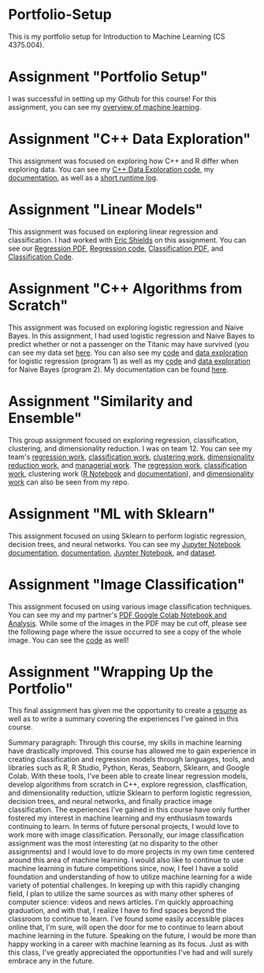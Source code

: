 # Portfolio-Setup
This is my portfolio setup for Introduction to Machine Learning (CS 4375.004). 

# Assignment "Portfolio Setup"
I was successful in setting up my Github for this course! For this assignment, you can see my [overview of machine learning](https://msabigailscs4375.github.io/Portfolio-Setup/overview_of_machine_learning.pdf).

# Assignment "C++ Data Exploration"
This assignment was focused on exploring how C++ and R differ when exploring data. You can see my [C++ Data Exploration code](https://github.com/MsAbigailSCS4375/Portfolio-Setup/blob/f452ceaa9b6fe1d25aa338be793007fa54adfd80/CS4375_DataExploration.cpp), my [documentation](https://github.com/MsAbigailSCS4375/Portfolio-Setup/blob/f452ceaa9b6fe1d25aa338be793007fa54adfd80/C++_Data_Exploration.pdf), as well as a [short runtime log](https://github.com/MsAbigailSCS4375/Portfolio-Setup/blob/c031e661533010a954c887902e843012bf64fb8b/log_C++_Data_Exploration.txt).

# Assignment "Linear Models"
This assignment was focused on exploring linear regression and classification. I had worked with [Eric Shields](https://github.com/hampster2018/CS-4375-Machine-Learning) on this assignment. You can see our [Regression PDF](https://github.com/MsAbigailSCS4375/Portfolio-Setup/blob/1a9001fce168f1c84055f96a19a3e3e1248c5c03/Linear%20Models/Regression.pdf), [Regression code](https://github.com/MsAbigailSCS4375/Portfolio-Setup/blob/a7e0a65cd7a54bd3c7bb7fe15aaf38f72ad508bf/Linear%20Models/Regression.Rmd), [Classification PDF](https://github.com/MsAbigailSCS4375/Portfolio-Setup/blob/1a9001fce168f1c84055f96a19a3e3e1248c5c03/Linear%20Models/Classification.pdf), and [Classification Code](https://github.com/MsAbigailSCS4375/Portfolio-Setup/blob/a7e0a65cd7a54bd3c7bb7fe15aaf38f72ad508bf/Linear%20Models/Classification.Rmd).

# Assignment "C++ Algorithms from Scratch"
This assignment was focused on exploring logistic regression and Naive Bayes. In this assignment, I had used logistic regression and Naive Bayes to predict whether or not a passenger on the Titanic may have survived (you can see my data set [here](https://github.com/MsAbigailSCS4375/Portfolio-Setup/blob/1f9e3e9c2dbc9f01f5ac9f0107d1dc573fe7de0f/C++_Algorithms_from_Scratch/data/titanic_project.csv).
You can also see my [code](https://github.com/MsAbigailSCS4375/Portfolio-Setup/blob/1f9e3e9c2dbc9f01f5ac9f0107d1dc573fe7de0f/C++_Algorithms_from_Scratch/program_1/main.cpp) and [data exploration](https://github.com/MsAbigailSCS4375/Portfolio-Setup/blob/1f9e3e9c2dbc9f01f5ac9f0107d1dc573fe7de0f/C++_Algorithms_from_Scratch/program_1/data_exploration.txt) for logistic regression (program 1) as well as my [code](https://github.com/MsAbigailSCS4375/Portfolio-Setup/blob/1f9e3e9c2dbc9f01f5ac9f0107d1dc573fe7de0f/C++_Algorithms_from_Scratch/program_2/main.cpp) and [data exploration](https://github.com/MsAbigailSCS4375/Portfolio-Setup/blob/1f9e3e9c2dbc9f01f5ac9f0107d1dc573fe7de0f/C++_Algorithms_from_Scratch/program_2/data_exploration.txt) for Naive Bayes (program 2). My documentation can be found [here](https://github.com/MsAbigailSCS4375/Portfolio-Setup/blob/1f9e3e9c2dbc9f01f5ac9f0107d1dc573fe7de0f/C++_Algorithms_from_Scratch/C++_Algorithms_from_Scratch_Document.pdf).

# Assignment "Similarity and Ensemble"
This group assignment focused on exploring regression, classification, clustering, and dimensionality reduction. I was on team 12. You can see my team's [regression work](https://github.com/Lluksar/CS4375.004/blob/2a44d0274cf6363322cf0d60e2dd09a91bbaa58a/Similarity%20Algorithms/Regression%20Similarity.pdf), [classification work](https://github.com/perrylson/4375_Portfolio/blob/ea2bfc002dafd1941522d9f3211d039a5ecc7691/Assignment-04/Classification.pdf), [clustering work](https://github.com/dtzeta259/DavT_Portfolio_MachLearn/tree/main/Similarity_Algorithms_Clustering), [dimensionality reduction work](https://github.com/CBeige/Machine_Portfolio/blob/main/dim_red.pdf), and [managerial work](https://github.com/MsAbigailSCS4375/Portfolio-Setup/blob/d0b01b69986be563e72e2ad93798345c0c06be63/Searching%20for%20Similarities/CS%204375.004%20-%20Searching%20for%20Similarities.pdf). The [regression work](https://github.com/MsAbigailSCS4375/Portfolio-Setup/blob/e05860e49c1224f6fec23aa11f7aab2a67f1e6f2/Searching%20for%20Similarities/Regression%20Similarity.pdf), [classification work](https://github.com/MsAbigailSCS4375/Portfolio-Setup/blob/d0b01b69986be563e72e2ad93798345c0c06be63/Searching%20for%20Similarities/Classification_Similarity.pdf), clustering work ([R Notebook](https://github.com/MsAbigailSCS4375/Portfolio-Setup/blob/e05860e49c1224f6fec23aa11f7aab2a67f1e6f2/Searching%20for%20Similarities/Clustering/Clustering_Similarity.Rmd) and [documentation](https://github.com/MsAbigailSCS4375/Portfolio-Setup/blob/e05860e49c1224f6fec23aa11f7aab2a67f1e6f2/Searching%20for%20Similarities/Clustering/Clustering_Similarity.pdf)), and [dimensionality work](https://github.com/MsAbigailSCS4375/Portfolio-Setup/blob/e1206f738e90edcaa7ddeec997e99c83fbc485a7/Searching%20for%20Similarities/dim_red.pdf) can also be seen from my repo.

# Assignment "ML with Sklearn"
This assignment focused on using Sklearn to perform logistic regression, decision trees, and neural networks. You can see my [Jupyter Notebook documentation](https://github.com/MsAbigailSCS4375/Portfolio-Setup/blob/46bf65569334822051a155cc4ab964fb119d85e6/ML_with_Sklearn/Code_and_Documentation/Python_Notebook_Document.pdf), [documentation](https://github.com/MsAbigailSCS4375/Portfolio-Setup/blob/46bf65569334822051a155cc4ab964fb119d85e6/ML_with_Sklearn/Code_and_Documentation/Documentation.pdf), [Juypter Notebook](
https://github.com/MsAbigailSCS4375/Portfolio-Setup/blob/46bf65569334822051a155cc4ab964fb119d85e6/ML_with_Sklearn/Code_and_Documentation/main.ipynb), and [dataset](https://github.com/MsAbigailSCS4375/Portfolio-Setup/blob/46bf65569334822051a155cc4ab964fb119d85e6/ML_with_Sklearn/data/Auto.csv).

# Assignment "Image Classification"
This assignment focused on using various image classification techniques. You can see my and my partner's [PDF Google Colab Notebook and Analysis](https://github.com/MsAbigailSCS4375/Portfolio-Setup/blob/727023baab9076652779ae5988edef7a3bd687ac/Image_Classification/ImageClassification.pdf). While some of the images in the PDF may be cut off, please see the following page where the issue occurred to see a copy of the whole image. You can see the [code](https://github.com/MsAbigailSCS4375/Portfolio-Setup/blob/3ce873726ea2858b026cd99b96b2e5649b19c8a4/Image_Classification/ImageClassfication.ipynb) as well!

# Assignment "Wrapping Up the Portfolio"
This final assignment has given me the opportunity to create a [resume](https://github.com/MsAbigailSCS4375/Portfolio-Setup/blob/bc8aa512d9721dc914da9b93e87177505a5379dc/resume.md) as well as to write a summary covering the experiences I've gained in this course.

Summary paragraph:
Through this course, my skills in machine learning have drastically improved. This course has allowed me to gain experience in creating classification and regression models through languages, tools, and libraries such as R, R Studio, Python, Keras, Seaborn, Sklearn, and Google Colab. With these tools, I've been able to create linear regression models, develop algorithms from scratch in C++, explore regression, clasffication, and dimensionality reduction, utlizie Sklearn to perform logistic regression, decision trees, and neural networks, and finally practice image classification. The experiences I've gained in this course have only further fostered my interest in machine learning and my enthusiasm towards continuing to learn. In terms of future personal projects, I would love to work more with image classification. Personally, our image classification assignment was the most interesting (at no disparity to the other assignments) and I would love to do more projects in my own time centered around this area of machine learning. I would also like to continue to use machine learning in future competitions since, now, I feel I have a solid foundation and understanding of how to utilize machine learning for a wide variety of potential challenges. In keeping up with this rapidly changing field, I plan to utilize the same sources as with many other spheres of computer science: videos and news articles. I'm quickly approaching graduation, and with that, I realize I have to find spaces beyond the classroom to continue to learn. I've found some easily accessible places online that, I'm sure, will open the door for me to continue to learn about machine learning in the future. Speaking on the future, I would be more than happy working in a career with machine learning as its focus. Just as with this class, I've greatly appreciated the opportunities I've had and will surely embrace any in the future.
